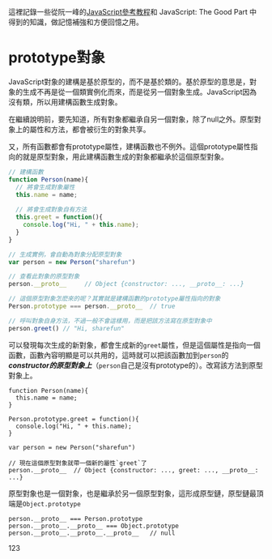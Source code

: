 這裡記錄一些從阮一峰的[JavaScript參考教程](http://javascript.ruanyifeng.com/)和 JavaScript: The Good Part 中得到的知識，做記憶補強和方便回憶之用。

# prototype對象

JavaScript對象的建構是基於原型的，而不是基於類的。基於原型的意思是，對象的生成不再是從一個類實例化而來，而是從另一個對象生成。JavaScript因為沒有類，所以用建構函數生成對象。

在繼續說明前，要先知道，所有對象都繼承自另一個對象，除了null之外。原型對象上的屬性和方法，都會被衍生的對象共享。

又，所有函數都會有prototype屬性，建構函數也不例外。這個prototype屬性指向的就是原型對象，用此建構函數生成的對象都繼承於這個原型對象。

```javascript
// 建構函數
function Person(name){
  // 將會生成對象屬性
  this.name = name;
  
  // 將會生成對象自有方法
  this.greet = function(){
    console.log("Hi, " + this.name);
  }
}

// 生成實例，會自動為對象分配原型對象
var person = new Person("sharefun")

// 查看此對象的原型對象
person.__proto__     // Object {constructor: ..., __proto__: ...}

// 這個原型對象怎麽來的呢？其實就是建構函數的prototype屬性指向的對象
Person.prototype === person.__proto__  // true

// 呼叫對象自身方法，不過一般不會這樣用，而是把該方法寫在原型對象中
person.greet() // "Hi, sharefun"
```

可以發現每次生成的新對象，都會生成新的`greet`屬性，但是這個屬性是指向一個函數，函數內容明顯是可以共用的，這時就可以把該函數加到`person`的***constructor的原型對象上***（`person`自己是沒有prototype的）。改寫該方法到原型對象上。

```
function Person(name){
  this.name = name;
}

Person.prototype.greet = function(){
  console.log("Hi, " + this.name);
}

var person = new Person("sharefun")

// 現在這個原型對象就帶一個新的屬性`greet`了
person.__proto__  // Object {constructor: ..., greet: ..., __proto__: ...}

```

原型對象也是一個對象，也是繼承於另一個原型對象，這形成原型鏈，原型鏈最頂端是`Object.prototype`

```
person.__proto__ === Person.prototype
person.__proto__.__proto__ === Object.prototype
person.__proto__.__proto__.__proto__   // null
```



123